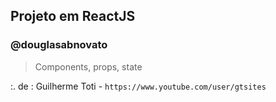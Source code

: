 ## Projeto em ReactJS
### @douglasabnovato

> Components, props, state

:. de : Guilherme Toti - `https://www.youtube.com/user/gtsites`
